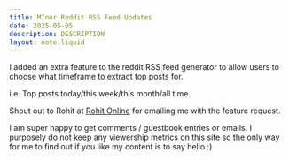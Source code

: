 ```yaml
---
title: MInor Reddit RSS Feed Updates 
date: 2025-05-05
description: DESCRIPTION
layout: note.liquid
---
```


I added an extra feature to the reddit RSS feed generator to allow users to choose what timeframe to extract top posts for. 

i.e. Top posts today/this week/this month/all time.

Shout out to Rohit at [Rohit Online](https://rohit.online/) for emailing me with the feature request. 

I am super happy to get comments / guestbook entries or emails. I purposely do not keep any viewership metrics on this site
so the only way for me to find out if you like my content is to say hello :)
